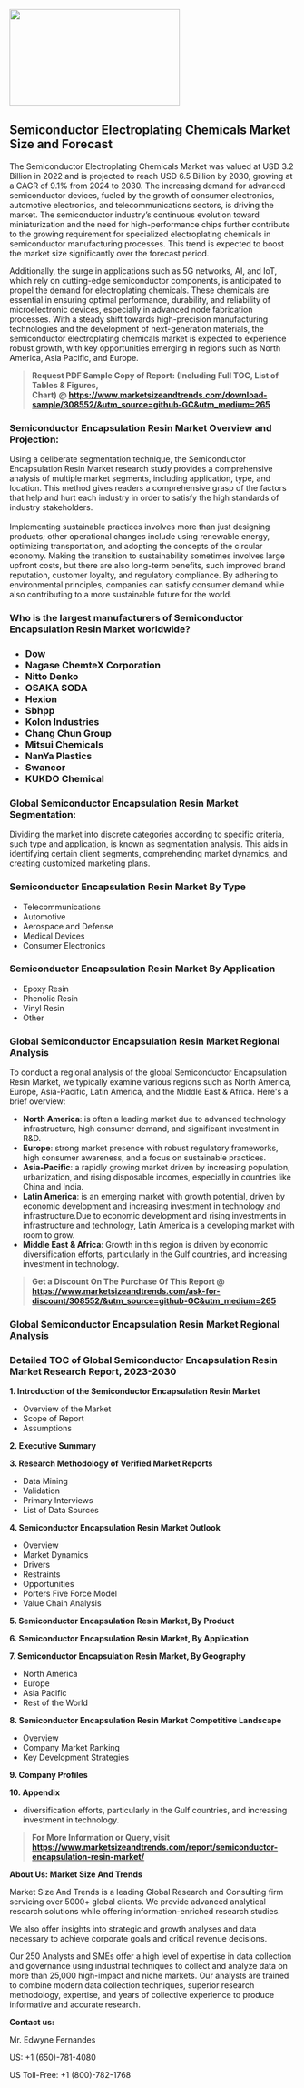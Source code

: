 <p><img class="alignnone size-medium wp-image-20088" src="https://ffe5etoiles.com/wp-content/uploads/2024/12/MST1-300x171.png" alt="" width="300" height="171" /></p><h2>Semiconductor Electroplating Chemicals Market Size and Forecast</h2><p>The Semiconductor Electroplating Chemicals Market was valued at USD 3.2 Billion in 2022 and is projected to reach USD 6.5 Billion by 2030, growing at a CAGR of 9.1% from 2024 to 2030. The increasing demand for advanced semiconductor devices, fueled by the growth of consumer electronics, automotive electronics, and telecommunications sectors, is driving the market. The semiconductor industry’s continuous evolution toward miniaturization and the need for high-performance chips further contribute to the growing requirement for specialized electroplating chemicals in semiconductor manufacturing processes. This trend is expected to boost the market size significantly over the forecast period.</p><p>Additionally, the surge in applications such as 5G networks, AI, and IoT, which rely on cutting-edge semiconductor components, is anticipated to propel the demand for electroplating chemicals. These chemicals are essential in ensuring optimal performance, durability, and reliability of microelectronic devices, especially in advanced node fabrication processes. With a steady shift towards high-precision manufacturing technologies and the development of next-generation materials, the semiconductor electroplating chemicals market is expected to experience robust growth, with key opportunities emerging in regions such as North America, Asia Pacific, and Europe.</p></p><blockquote id="" class=""><strong>Request PDF Sample Copy of Report: (Including Full TOC, List of Tables &amp; Figures, Chart)&nbsp;@&nbsp;<strong><a href="https://www.marketsizeandtrends.com/download-sample/308552/&utm_source=github-GC&utm_medium=265" target="_blank">https://www.marketsizeandtrends.com/download-sample/308552/&utm_source=github-GC&utm_medium=265</a></strong></strong></blockquote><h3 id="" class="">Semiconductor Encapsulation Resin Market&nbsp;Overview and Projection:</h3><p id="" class="">Using a deliberate segmentation technique, the Semiconductor Encapsulation Resin Market research study provides a comprehensive analysis of multiple market segments, including application, type, and location. This method gives readers a comprehensive grasp of the factors that help and hurt each industry in order to satisfy the high standards of industry stakeholders. <br /> <br />Implementing sustainable practices involves more than just designing products; other operational changes include using renewable energy, optimizing transportation, and adopting the concepts of the circular economy. Making the transition to sustainability sometimes involves large upfront costs, but there are also long-term benefits, such improved brand reputation, customer loyalty, and regulatory compliance. By adhering to environmental principles, companies can satisfy consumer demand while also contributing to a more sustainable future for the world.</p><h3 id="" class="">Who is the largest manufacturers of&nbsp;Semiconductor Encapsulation Resin Market worldwide?</h3><h3 class=""><p><ul><li>Dow </li><li> Nagase ChemteX Corporation </li><li> Nitto Denko </li><li> OSAKA SODA </li><li> Hexion </li><li> Sbhpp </li><li> Kolon Industries </li><li> Chang Chun Group </li><li> Mitsui Chemicals </li><li> NanYa Plastics </li><li> Swancor </li><li> KUKDO Chemical</li></ul></p></h3><h3 id="" class="">Global&nbsp;Semiconductor Encapsulation Resin Market Segmentation:</h3><p id="" class="">Dividing the market into discrete categories according to specific criteria, such type and application, is known as segmentation analysis. This aids in identifying certain client segments, comprehending market dynamics, and creating customized marketing plans.</p><h3 id="" class="">Semiconductor Encapsulation Resin Market&nbsp;By Type</h3><p><p><ul><li>Telecommunications</li><li> Automotive</li><li> Aerospace and Defense</li><li> Medical Devices</li><li> Consumer Electronics</p></li></ul></p></p><h3 id="" class="">Semiconductor Encapsulation Resin Market&nbsp;By Application</h3><p class=""><p><ul><li>Epoxy Resin</li><li> Phenolic Resin</li><li> Vinyl Resin</li><li> Other</li></ul></p></p><h3 id="" class="">Global Semiconductor Encapsulation Resin Market Regional Analysis</h3><p id="" class="">To conduct a regional analysis of the global Semiconductor Encapsulation Resin Market, we typically examine various regions such as North America, Europe, Asia-Pacific, Latin America, and the Middle East &amp; Africa. Here's a brief overview:</p><ul><li><strong>North America</strong>: is often a leading market due to advanced technology infrastructure, high consumer demand, and significant investment in R&amp;D.</li><li><strong>Europe</strong>: strong market presence with robust regulatory frameworks, high consumer awareness, and a focus on sustainable practices.</li><li><strong>Asia-Pacific</strong>: a rapidly growing market driven by increasing population, urbanization, and rising disposable incomes, especially in countries like China and India.</li><li><strong>Latin America</strong>: is an emerging market with growth potential, driven by economic development and increasing investment in technology and infrastructure.Due to economic development and rising investments in infrastructure and technology, Latin America is a developing market with room to grow.</li><li><strong>Middle East &amp; Africa</strong>: Growth in this region is driven by economic diversification efforts, particularly in the Gulf countries, and increasing investment in technology.</li></ul><blockquote id="" class=""><strong>Get a Discount On The Purchase Of This Report @ <strong><a href="https://www.marketsizeandtrends.com/ask-for-discount/308552/&utm_source=github-GC&utm_medium=265" target="_blank">https://www.marketsizeandtrends.com/ask-for-discount/308552/&utm_source=github-GC&utm_medium=265</a></strong></strong></blockquote><h3 id="" class="">Global Semiconductor Encapsulation Resin Market Regional Analysis</h3><h3 id="" class="">Detailed TOC of Global Semiconductor Encapsulation Resin Market Research Report, 2023-2030</h3><p id="" class=""><strong>1. Introduction of the Semiconductor Encapsulation Resin Market</strong></p><ul><li>Overview of the Market</li><li>Scope of Report</li><li>Assumptions</li></ul><p id="" class=""><strong>2. Executive Summary</strong></p><p id="" class=""><strong>3. Research Methodology of Verified Market Reports</strong></p><ul><li>Data Mining</li><li>Validation</li><li>Primary Interviews</li><li>List of Data Sources</li></ul><p id="" class=""><strong>4. Semiconductor Encapsulation Resin Market Outlook</strong></p><ul><li>Overview</li><li>Market Dynamics</li><li>Drivers</li><li>Restraints</li><li>Opportunities</li><li>Porters Five Force Model</li><li>Value Chain Analysis</li></ul><p id="" class=""><strong>5. Semiconductor Encapsulation Resin Market, By Product</strong></p><p id="" class=""><strong>6. Semiconductor Encapsulation Resin Market, By Application</strong></p><p id="" class=""><strong>7. Semiconductor Encapsulation Resin Market, By Geography</strong></p><ul><li>North America</li><li>Europe</li><li>Asia Pacific</li><li>Rest of the World</li></ul><p id="" class=""><strong>8. Semiconductor Encapsulation Resin Market Competitive Landscape</strong></p><ul><li>Overview</li><li>Company Market Ranking</li><li>Key Development Strategies</li></ul><p id="" class=""><strong>9. Company Profiles</strong></p><p id="" class=""><strong>10. Appendix</strong></p><ul><li>diversification efforts, particularly in the Gulf countries, and increasing investment in technology.</li></ul><blockquote id="" class=""><strong>For More Information or Query, visit <strong><strong><a href="https://www.marketsizeandtrends.com/report/semiconductor-encapsulation-resin-market/" target="_blank">https://www.marketsizeandtrends.com/report/semiconductor-encapsulation-resin-market/</a></strong></strong></strong></blockquote><p id="" class=""><strong>About Us: Market Size And Trends</strong></p><p id="" class="">Market Size And Trends is a leading Global Research and Consulting firm servicing over 5000+ global clients. We provide advanced analytical research solutions while offering information-enriched research studies.</p><p id="" class="">We also offer insights into strategic and growth analyses and data necessary to achieve corporate goals and critical revenue decisions.</p><p id="" class="">Our 250 Analysts and SMEs offer a high level of expertise in data collection and governance using industrial techniques to collect and analyze data on more than 25,000 high-impact and niche markets. Our analysts are trained to combine modern data collection techniques, superior research methodology, expertise, and years of collective experience to produce informative and accurate research.</p><p id="" class=""><strong>Contact us:</strong></p><p id="" class="">Mr. Edwyne Fernandes</p><p id="" class="">US: +1 (650)-781-4080</p><p id="" class="">US Toll-Free: +1 (800)-782-1768</p>
